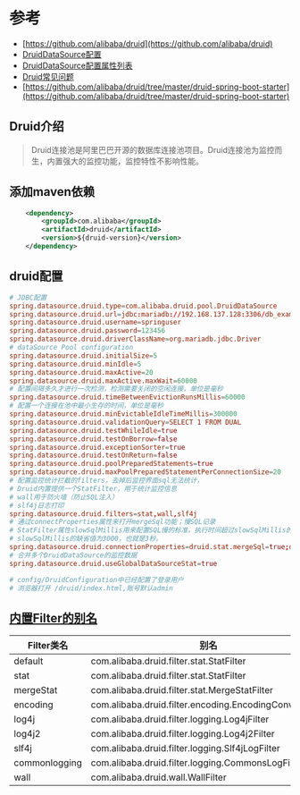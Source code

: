 # 参考

- [https://github.com/alibaba/druid](https://github.com/alibaba/druid)
- [DruidDataSource配置](https://github.com/alibaba/druid/wiki/DruidDataSource%E9%85%8D%E7%BD%AE)
- [DruidDataSource配置属性列表](https://github.com/alibaba/druid/wiki/DruidDataSource%E9%85%8D%E7%BD%AE%E5%B1%9E%E6%80%A7%E5%88%97%E8%A1%A8)
- [Druid常见问题](https://github.com/alibaba/druid/wiki/%E5%B8%B8%E8%A7%81%E9%97%AE%E9%A2%98)
- [https://github.com/alibaba/druid/tree/master/druid-spring-boot-starter](https://github.com/alibaba/druid/tree/master/druid-spring-boot-starter)

## Druid介绍

> Druid连接池是阿里巴巴开源的数据库连接池项目。Druid连接池为监控而生，内置强大的监控功能，监控特性不影响性能。

## 添加maven依赖

```xml
    <dependency>
        <groupId>com.alibaba</groupId>
        <artifactId>druid</artifactId>
        <version>${druid-version}</version>
    </dependency>
```

## druid配置

```conf
# JDBC配置
spring.datasource.druid.type=com.alibaba.druid.pool.DruidDataSource
spring.datasource.druid.url=jdbc:mariadb://192.168.137.128:3306/db_example
spring.datasource.druid.username=springuser
spring.datasource.druid.password=123456
spring.datasource.druid.driverClassName=org.mariadb.jdbc.Driver
# dataSource Pool configuration
spring.datasource.druid.initialSize=5
spring.datasource.druid.minIdle=5
spring.datasource.druid.maxActive=20
spring.datasource.druid.maxActive.maxWait=60000
# 配置间隔多久才进行一次检测，检测需要关闭的空闲连接，单位是毫秒
spring.datasource.druid.timeBetweenEvictionRunsMillis=60000
# 配置一个连接在池中最小生存的时间，单位是毫秒
spring.datasource.druid.minEvictableIdleTimeMillis=300000
spring.datasource.druid.validationQuery=SELECT 1 FROM DUAL
spring.datasource.druid.testWhileIdle=true
spring.datasource.druid.testOnBorrow=false
spring.datasource.druid.exceptionSorter=true
spring.datasource.druid.testOnReturn=false
spring.datasource.druid.poolPreparedStatements=true
spring.datasource.druid.maxPoolPreparedStatementPerConnectionSize=20
# 配置监控统计拦截的filters，去掉后监控界面sql无法统计，
# Druid内置提供一个StatFilter，用于统计监控信息
# wall用于防火墙（防止SQL注入）
# slf4j日志打印
spring.datasource.druid.filters=stat,wall,slf4j
# 通过connectProperties属性来打开mergeSql功能；慢SQL记录
# StatFilter属性slowSqlMillis用来配置SQL慢的标准，执行时间超过slowSqlMillis的就是慢。
# slowSqlMillis的缺省值为3000，也就是3秒。
spring.datasource.druid.connectionProperties=druid.stat.mergeSql=true;druid.stat.slowSqlMillis=500
# 合并多个DruidDataSource的监控数据
spring.datasource.druid.useGlobalDataSourceStat=true

# config/DruidConfiguration中已经配置了登录用户
# 浏览器打开 /druid/index.html,账号默认admin
```

## [内置Filter的别名](https://github.com/alibaba/druid/wiki/%E5%86%85%E7%BD%AEFilter%E7%9A%84%E5%88%AB%E5%90%8D)

|Filter类名|别名|
|-----------|-----------|
|default|com.alibaba.druid.filter.stat.StatFilter|
|stat|com.alibaba.druid.filter.stat.StatFilter|
|mergeStat|com.alibaba.druid.filter.stat.MergeStatFilter|
|encoding|com.alibaba.druid.filter.encoding.EncodingConvertFilter|
|log4j|com.alibaba.druid.filter.logging.Log4jFilter|
|log4j2|com.alibaba.druid.filter.logging.Log4j2Filter|
|slf4j|com.alibaba.druid.filter.logging.Slf4jLogFilter|
|commonlogging|com.alibaba.druid.filter.logging.CommonsLogFilter|
|wall|com.alibaba.druid.wall.WallFilter|
